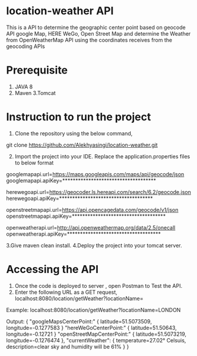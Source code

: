 # location-weather API 
This is a API to determine the geographic center point based on geocode API google Map, HERE WeGo, Open Street Map and determine the Weather from OpenWeatherMap API using the coordinates receives from the geocoding APIs

# Prerequisite
1. JAVA 8
2. Maven
3.Tomcat

# Instruction to run the project
1. Clone the repository using the below command,

git clone https://github.com/Alekhyasingi/location-weather.git

2. Import the project into your IDE. Replace the application.properties files to below format


googlemapapi.url=https://maps.googleapis.com/maps/api/geocode/json
googlemapapi.apiKey=************************************

herewegoapi.url=https://geocoder.ls.hereapi.com/search/6.2/geocode.json
herewegoapi.apiKey=************************************



openstreetmapapi.url=https://api.opencagedata.com/geocode/v1/json
openstreetmapapi.apiKey=************************************


openweatherapi.url=http://api.openweathermap.org/data/2.5/onecall
openweatherapi.apiKey=************************************



3.Give maven clean install.
4.Deploy the project into your tomcat server.

# Accessing the API
1. Once the code is deployed to server , open Postman to Test the API.
2. Enter the following URL as a GET request,
  localhost:8080/location/getWeather?locationName=<Your Location>

Example:
localhost:8080/location/getWeather?locationName=LONDON

Output:
{
"googleMapsCenterPoint:"
{
 latitude=51.5073509,
 longitude=-0.1277583
}
"hereWeGoCenterPoint:"
{
 latitude=51.50643,
 longitude=-0.12721
}
"openStreetMapCenterPoint:"
{
 latitude=51.5073219,
 longitude=-0.1276474
},
 "currentWeather":
 { 
 temperature=27.02° Celsuis,
 description=clear sky and humidity will be 61%
}
}




